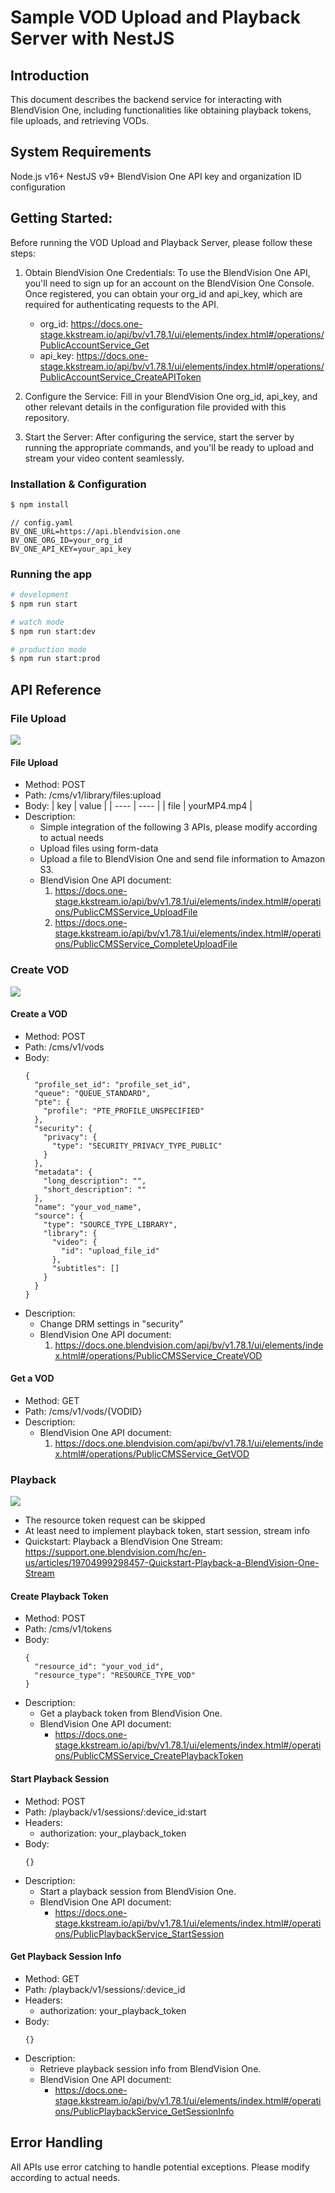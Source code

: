 # Sample VOD Upload and Playback Server with NestJS 

## Introduction
This document describes the backend service for interacting with BlendVision One, including functionalities like obtaining playback tokens, file uploads, and retrieving VODs.

## System Requirements
Node.js v16+
NestJS v9+
BlendVision One API key and organization ID configuration

## Getting Started:
Before running the VOD Upload and Playback Server, please follow these steps:

1. Obtain BlendVision One Credentials: To use the BlendVision One API, you'll need to sign up for an account on the BlendVision One Console. Once registered, you can obtain your org_id and api_key, which are required for authenticating requests to the API.
    * org_id: https://docs.one-stage.kkstream.io/api/bv/v1.78.1/ui/elements/index.html#/operations/PublicAccountService_Get
    * api_key: https://docs.one-stage.kkstream.io/api/bv/v1.78.1/ui/elements/index.html#/operations/PublicAccountService_CreateAPIToken

2. Configure the Service: Fill in your BlendVision One org_id, api_key, and other relevant details in the configuration file provided with this repository.

3. Start the Server: After configuring the service, start the server by running the appropriate commands, and you'll be ready to upload and stream your video content seamlessly.

### Installation & Configuration

```bash
$ npm install
```

```env
// config.yaml
BV_ONE_URL=https://api.blendvision.one
BV_ONE_ORG_ID=your_org_id
BV_ONE_API_KEY=your_api_key
```

### Running the app

```bash
# development
$ npm run start

# watch mode
$ npm run start:dev

# production mode
$ npm run start:prod
```

## API Reference

### File Upload
[![](https://mermaid.ink/img/pako:eNqVUktPAjEQ_iuTnjSBbAy3HkwgelMxrHAwXIbuwDZuH7ZdjBr_u9NdUERj9NJMZ75HH9-rUK4iIUWkx5asoguNm4BmaQE8hqSV9mgTjL0HjDCPFHJ9PC4pbLWiDJmgeiBb7VvHyMliantcw6iFjtpZ4NY3xVEGjQ2-8Lwc5TH7Ds_Pd7oSCmVisT0rGr0KGJ6LtW4oytY3DquTtQtmWGFCmdunmb4jskR3Bgm30_LuV5XM6rDDQ98ZRe9sJHjSqQYfKOqNpQrms6uvNuWIPeZ3EPLTxgTJ_YAefdGed77M6C3-eexCKmd8Q4mGf7nAoTrP-XnzLLXBQpaDXgNiqxTFCIYX3HSsG5cI3Jaz8CGqMKn6MgQXYNU49QD8A0DdvkZbNdpuxEAYCgZ1xXl7zTpLkWoytBSSy6daJy6X9o2B2CZXPlslZAotDUTr-TP34RRyjU3kLlU6uXDdJ7gL8kBweu6d-8T0zMsOuWu-vQNH4wex?type=png)](https://mermaid.live/edit#pako:eNqVUktPAjEQ_iuTnjSBbAy3HkwgelMxrHAwXIbuwDZuH7ZdjBr_u9NdUERj9NJMZ75HH9-rUK4iIUWkx5asoguNm4BmaQE8hqSV9mgTjL0HjDCPFHJ9PC4pbLWiDJmgeiBb7VvHyMliantcw6iFjtpZ4NY3xVEGjQ2-8Lwc5TH7Ds_Pd7oSCmVisT0rGr0KGJ6LtW4oytY3DquTtQtmWGFCmdunmb4jskR3Bgm30_LuV5XM6rDDQ98ZRe9sJHjSqQYfKOqNpQrms6uvNuWIPeZ3EPLTxgTJ_YAefdGed77M6C3-eexCKmd8Q4mGf7nAoTrP-XnzLLXBQpaDXgNiqxTFCIYX3HSsG5cI3Jaz8CGqMKn6MgQXYNU49QD8A0DdvkZbNdpuxEAYCgZ1xXl7zTpLkWoytBSSy6daJy6X9o2B2CZXPlslZAotDUTr-TP34RRyjU3kLlU6uXDdJ7gL8kBweu6d-8T0zMsOuWu-vQNH4wex)

#### File Upload
* Method: POST
* Path: /cms/v1/library/files:upload
* Body:
    |  key   | value  |
    |  ----  | ----  |
    | file  | yourMP4.mp4 |
* Description: 
  * Simple integration of the following 3 APIs, please modify according to actual needs
  * Upload files using form-data
  * Upload a file to BlendVision One and send file information to Amazon S3.
  * BlendVision One API document:
    1. https://docs.one-stage.kkstream.io/api/bv/v1.78.1/ui/elements/index.html#/operations/PublicCMSService_UploadFile
    2. https://docs.one-stage.kkstream.io/api/bv/v1.78.1/ui/elements/index.html#/operations/PublicCMSService_CompleteUploadFile

### Create VOD
[![](https://mermaid.ink/img/pako:eNqF0k1LxDAQBuC_EubcpXjNYcHdLp6kYrUHyWVMZjXYJjUfBVn2v5t-LK614Kll-szkLZMTSKsIOHj6jGQkFRrfHLbCMNahC1rqDk1g-0ZTeqBnz54cu-26pajI9VrSQHYoP8ioS2kpd3VpJtckVWuvrWGpJMwgp5M22-3czdlDWT2x_LXPZevz_ibvrfKDnEGi48QLXKjx2-Z6Xl0WbO8IA6nrMYlMZ3P2SCE68xuuZ7s7_ImWc61W4412Ba4nLDDg__EmBRm05FrUKm3yNHQJCO_UkgCeXhUdMTZBgDDnRDEGW30ZCTy4SBnETqVfnBcP_IiNT1VSOlh3P92O8ZJkkNb3Yu2PmToPo5yL52_6jsia?type=png)](https://mermaid.live/edit#pako:eNqF0k1LxDAQBuC_EubcpXjNYcHdLp6kYrUHyWVMZjXYJjUfBVn2v5t-LK614Kll-szkLZMTSKsIOHj6jGQkFRrfHLbCMNahC1rqDk1g-0ZTeqBnz54cu-26pajI9VrSQHYoP8ioS2kpd3VpJtckVWuvrWGpJMwgp5M22-3czdlDWT2x_LXPZevz_ibvrfKDnEGi48QLXKjx2-Z6Xl0WbO8IA6nrMYlMZ3P2SCE68xuuZ7s7_ImWc61W4412Ba4nLDDg__EmBRm05FrUKm3yNHQJCO_UkgCeXhUdMTZBgDDnRDEGW30ZCTy4SBnETqVfnBcP_IiNT1VSOlh3P92O8ZJkkNb3Yu2PmToPo5yL52_6jsia)

#### Create a VOD
* Method: POST
* Path: /cms/v1/vods
* Body:
  ```
  {
    "profile_set_id": "profile_set_id",
    "queue": "QUEUE_STANDARD",
    "pte": {
      "profile": "PTE_PROFILE_UNSPECIFIED"
    },
    "security": {
      "privacy": {
        "type": "SECURITY_PRIVACY_TYPE_PUBLIC"
      }
    },
    "metadata": {
      "long_description": "",
      "short_description": ""
    },
    "name": "your_vod_name",
    "source": {
      "type": "SOURCE_TYPE_LIBRARY",
      "library": {
        "video": {
          "id": "upload_file_id"
        },
        "subtitles": []
      }
    }
  }
  ```
* Description: 
  * Change DRM settings in "security"
  * BlendVision One API document:
    1. https://docs.one.blendvision.com/api/bv/v1.78.1/ui/elements/index.html#/operations/PublicCMSService_CreateVOD

#### Get a VOD
* Method: GET
* Path: /cms/v1/vods/{VODID}
* Description: 
  * BlendVision One API document:
    1. https://docs.one.blendvision.com/api/bv/v1.78.1/ui/elements/index.html#/operations/PublicCMSService_GetVOD

### Playback
![](https://lh6.googleusercontent.com/PEtxFvRlKbDWqshJ37ahEgPmeD6qwHc3n8svL7r84MeccvXI07Q1yJKga-Sia2DXTJ-2DZvq6dBVM-xs4ytsjtDdcle0JI6EF7RXZMr1AnXS1JIplWD8YAAmf7OfIBnBZOLqsrsBCg1VCzH-DkMZm18)
* The resource token request can be skipped
* At least need to implement playback token, start session, stream info
* Quickstart: Playback a BlendVision One Stream: https://support.one.blendvision.com/hc/en-us/articles/19704999298457-Quickstart-Playback-a-BlendVision-One-Stream

#### Create Playback Token
* Method: POST
* Path: /cms/v1/tokens
* Body:
  ```
  {
    "resource_id": "your_vod_id",
    "resource_type": "RESOURCE_TYPE_VOD"
  }
  ```
* Description: 
  * Get a playback token from BlendVision One.
  * BlendVision One API document:
    * https://docs.one-stage.kkstream.io/api/bv/v1.78.1/ui/elements/index.html#/operations/PublicCMSService_CreatePlaybackToken

#### Start Playback Session
* Method: POST
* Path: /playback/v1/sessions/:device_id:start
* Headers:
  * authorization: your_playback_token
* Body: 
  ```
  {}
  ```
* Description: 
  * Start a playback session from BlendVision One.
  * BlendVision One API document:
    * https://docs.one-stage.kkstream.io/api/bv/v1.78.1/ui/elements/index.html#/operations/PublicPlaybackService_StartSession

#### Get Playback Session Info
* Method: GET
* Path: /playback/v1/sessions/:device_id
* Headers:
  * authorization: your_playback_token
* Body: 
  ```
  {}
  ```
* Description: 
  * Retrieve playback session info from BlendVision One.
  * BlendVision One API document:
    * https://docs.one-stage.kkstream.io/api/bv/v1.78.1/ui/elements/index.html#/operations/PublicPlaybackService_GetSessionInfo

## Error Handling
All APIs use error catching to handle potential exceptions. Please modify according to actual needs.
